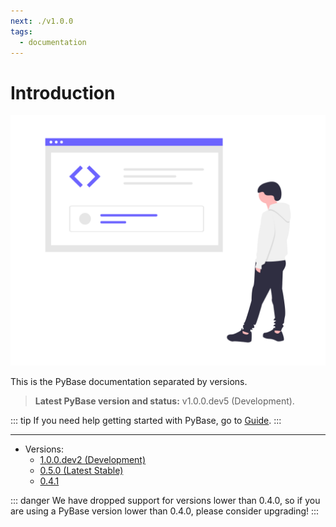 ```yaml
---
next: ./v1.0.0
tags:
  - documentation
---
```


# Introduction

![Code Inspection](../static/img/undraw_code_inspection_bdl7.png)

This is the PyBase documentation separated by versions.

> **Latest PyBase version and status:** v1.0.0.dev5 (Development).

::: tip
If you need help getting started with PyBase, go to [Guide](/guide/).
:::

------

- Versions:
  - [1.0.0.dev2 (Development)](/docs/v1.0.0/)
  - [0.5.0 (Latest Stable)](/docs/v0.5.0/)
  - [0.4.1](/docs/v0.4.1/)

::: danger
We have dropped support for versions lower than 0.4.0, so
if you are using a PyBase version lower than 0.4.0, please consider upgrading!
:::
